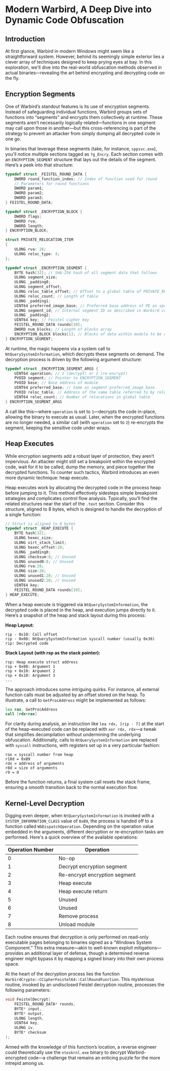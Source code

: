 # Modern Warbird, A Deep Dive into Dynamic Code Obfuscation

## Introduction

At first glance, Warbird in modern Windows might seem like a straightforward system. However, behind its seemingly simple exterior lies a clever array of techniques designed to keep prying eyes at bay. In this exploration, we'll dive into the real-world obfuscation methods observed in actual binaries—revealing the art behind encrypting and decrypting code on the fly.

## Encryption Segments

One of Warbird’s standout features is its use of encryption segments. Instead of safeguarding individual functions, Warbird groups sets of functions into “segments” and encrypts them collectively at runtime. These segments aren’t necessarily logically related—functions in one segment may call upon those in another—but this cross-referencing is part of the strategy to prevent an attacker from simply dumping all decrypted code in one go.

In binaries that leverage these segments (take, for instance, `sppsvc.exe`), you'll notice multiple sections tagged as `?g_Encry`. Each section comes with an `ENCRYPTION_SEGMENT` structure that lays out the details of the segment. Here’s a peek into that structure:

```c
typedef struct _FEISTEL_ROUND_DATA {
    DWORD round_function_index; // Index of function used for round
    // Parameters for round functions
    DWORD param1;
    DWORD param2;
    DWORD param3;
} FEISTEL_ROUND_DATA;

typedef struct _ENCRYPTION_BLOCK {
    DWORD flags;
    DWORD rva;
    DWORD length;
} ENCRYPTION_BLOCK;

struct PRIVATE_RELOCATION_ITEM
{
    ULONG rva: 28;
    ULONG reloc_type: 4;
};

typedef struct _ENCRYPTION_SEGMENT {
    BYTE hash[32]; // SHA-256 hash of all segment data that follows
    ULONG segment_size;
    ULONG _padding0;
    ULONG segment_offset;
    ULONG reloc_table_offset; // Offset to a global table of PRIVATE_RELOCATION_ITEMs
    ULONG reloc_count; // Length of table
    ULONG _padding1;
    UINT64 preferred_image_base; // Preferred base address of PE as specified in headers
    ULONG segment_id; // Internal segment ID as described in Warbird configuration
    ULONG _padding2;
    UINT64 key; // Feistel cipher key
    FEISTEL_ROUND_DATA rounds[10];
    DWORD num_blocks; // Length of blocks array
    ENCRYPTION_BLOCK blocks[1]; // Blocks of data within module to be decrypted
} ENCRYPTION_SEGMENT;
```

At runtime, the magic happens via a system call to `NtQuerySystemInformation`, which decrypts these segments on demand. The decryption process is driven by the following argument structure:

```c
typedef struct _ENCRYPTION_SEGMENT_ARGS {
    UINT64 operation; // 1 (decrypt) or 2 (re-encrypt)
    PVOID segment; // Pointer to ENCRYPTION_SEGMENT
    PVOID base; // Base address of module
    UINT64 preferred_base; // Same as segment preferred_image_base
    PVOID reloc_table; // Address of the same table referred to by reloc_table_offset
    UINT64 reloc_count; // Number of relocations in global table
} ENCRYPTION_SEGMENT_ARGS
```

A call like this—where `operation` is set to `1`—decrypts the code in-place, allowing the binary to execute as usual. Later, when the encrypted functions are no longer needed, a similar call (with `operation` set to `2`) re-encrypts the segment, keeping the sensitive code under wraps.

## Heap Executes

While encryption segments add a robust layer of protection, they aren’t impervious. An attacker might still set a breakpoint within the encrypted code, wait for it to be called, dump the memory, and piece together the decrypted functions. To counter such tactics, Warbird introduces an even more dynamic technique: heap execute.

Heap executes work by allocating the decrypted code in the process heap before jumping to it. This method effectively sidesteps simple breakpoint strategies and complicates control flow analysis. Typically, you’ll find the related structures near the start of the `.text` section. Consider this structure, aligned to 8 bytes, which is designed to handle the decryption of a single function:

```c
// Struct is aligned to 8 bytes
typedef struct _HEAP_EXECUTE {
    BYTE hash[32];
    ULONG hexec_size;
    ULONG virt_stack_limit;
    ULONG hexec_offset:28;
    ULONG _padding0;
    ULONG checksum:8; // Unused
    ULONG unused0:8; // Unused
    ULONG rva:28;
    ULONG size:28;
    ULONG unused1:28; // Unused
    ULONG unused2:28; // Unused
    UINT64 key;
    FEISTEL_ROUND_DATA rounds[10];
} HEAP_EXECUTE;
```

When a heap execute is triggered via `NtQuerySystemInformation`, the decrypted code is placed in the heap, and execution jumps directly to it. Here’s a snapshot of the heap and stack layout during this process:

**Heap Layout:**

```
rip - 0x10: Call offset
rip - 0x08: NtQuerySystemInformation syscall number (usually 0x36)
rip: Decrypted code
```

**Stack Layout (with rsp as the stack pointer):**

```
rsp: Heap execute struct address
rsp + 0x08: Argument 1
rsp + 0x10: Argument 2
rsp + 0x18: Argument 3
...
```

The approach introduces some intriguing quirks. For instance, all external function calls must be adjusted by an offset stored on the heap. To illustrate, a call to `GetProcAddress` might be implemented as follows:

```asm
lea rax, GetProcAddress
call [rdx+rax]
```

For clarity during analysis, an instruction like `lea rdx, [rip - 7]` at the start of the heap-executed code can be replaced with `xor rdx, rdx`—a tweak that simplifies decompilation without undermining the underlying obfuscation. Additionally, calls to `NtQuerySystemInformation` are replaced with `syscall` instructions, with registers set up in a very particular fashion:

```
rax = syscall number from heap
r10d = 0xB9
rdx = address of arguments
r8d = size of arguments
r9 = 0
```

Before the function returns, a final system call resets the stack frame, ensuring a smooth transition back to the normal execution flow.

## Kernel-Level Decryption

Digging even deeper, when `NtQuerySystemInformation` is invoked with a `SYSTEM_INFORMATION_CLASS` value of `0xB9`, the process is handed off to a function called `WbDispatchOperation`. Depending on the operation value embedded in the arguments, different decryption or re-encryption tasks are performed. Here's a quick overview of the available operations:

|Operation Number|Operation|
|---|---|
|0|No-op|
|1|Decrypt encryption segment|
|2|Re-encrypt encryption segment|
|3|Heap execute|
|4|Heap execute return|
|5|Unused|
|6|Unused|
|7|Remove process|
|8|Unload module|

Each routine ensures that decryption is only performed on read-only executable pages belonging to binaries signed as a “Windows System Component.” This extra measure—akin to well-known exploit mitigations—provides an additional layer of defense, though a determined reverse engineer might bypass it by mapping a signed binary into their own process space.

At the heart of the decryption process lies the function `WarbirdCrypto::CCipherFeistel64::CallRoundFunction`. This mysterious routine, invoked by an undisclosed Feistel decryption routine, processes the following parameters:

```c
void FeistelDecrypt(
    FEISTEL_ROUND_DATA* rounds,
    BYTE* input,
    BYTE* output,
    ULONG length,
    UINT64 key,
    ULONG iv,
    BYTE* checksum
);
```

Armed with the knowledge of this function’s location, a reverse engineer could theoretically use the `ntoskrnl.exe` binary to decrypt Warbird-encrypted code—a challenge that remains an enticing puzzle for the more intrepid among us.
